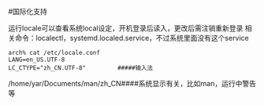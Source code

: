 #国际化支持

运行locale可以查看系统local设定，开机登录后读入，更改后需注销重新登录
相关命令：localectl，systemd.localed.service，不过系统里面没有这个service

	arch% cat /etc/locale.conf 
	LANG=en_US.UTF-8
	LC_CTYPE="zh_CN.UTF-8"         #####输入法
/home/yar/Documents/man/zh_CN####系统显示有关，比如man，运行中警告等
